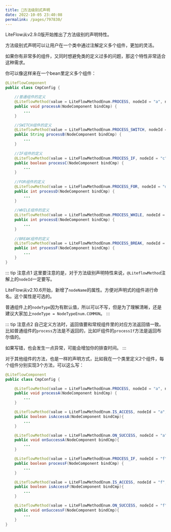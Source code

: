 ```yaml
---
title: 🥥方法级别式声明
date: 2022-10-05 23:40:08
permalink: /pages/797830/
---
```


LiteFlow从v2.9.0版开始推出了方法级别的声明特性。

方法级别式声明可以让用户在一个类中通过注解定义多个组件，更加的灵活。

如果你有非常多的组件，又同时想避免类的定义过多的问题，那这个特性非常适合这种需求。

你可以像这样来在一个bean里定义多个组件：

```java
@LiteflowComponent
public class CmpConfig {

    //普通组件的定义
    @LiteflowMethod(value = LiteFlowMethodEnum.PROCESS, nodeId = "a", nodeName = "A组件")
    public void processA(NodeComponent bindCmp) {
        ...
    }

    //SWITCH组件的定义
    @LiteflowMethod(value = LiteFlowMethodEnum.PROCESS_SWITCH, nodeId = "b", nodeName = "B组件", nodeType = NodeTypeEnum.SWITCH)
    public String processB(NodeComponent bindCmp) {
        ...
    }
    
    //IF组件的定义
    @LiteflowMethod(value = LiteFlowMethodEnum.PROCESS_IF, nodeId = "c", nodeName = "C组件", nodeType = NodeTypeEnum.IF)
    public boolean processC(NodeComponent bindCmp) {
        ...
    }
    
    //FOR组件的定义
    @LiteflowMethod(value = LiteFlowMethodEnum.PROCESS_FOR, nodeId = "d", nodeName = "D组件", nodeType = NodeTypeEnum.FOR)
    public int processD(NodeComponent bindCmp) {
        ...
    }
    
    //WHILE组件的定义
    @LiteflowMethod(value = LiteFlowMethodEnum.PROCESS_WHILE, nodeId = "e", nodeName = "E组件", nodeType = NodeTypeEnum.WHILE)
    public int processE(NodeComponent bindCmp) {
        ...
    }
    
    //BREAK组件的定义
    @LiteflowMethod(value = LiteFlowMethodEnum.PROCESS_BREAK, nodeId = "f", nodeName = "F组件", nodeType = NodeTypeEnum.BREAK)
    public int processF(NodeComponent bindCmp) {
        ...
    }
}
```

::: tip 注意点1
这里要注意的是，对于方法级别声明特性来说，`@LiteflowMethod`注解上的`nodeId`一定要写。

LiteFlow从v2.10.6开始，新增了`nodeName`的属性。方便对声明式的组件进行命名。这个属性是可选的。

普通组件上的`nodeType`因为有默认值，所以可以不写，但是为了理解清晰，还是建议大家加上`nodeType = NodeTypeEnum.COMMON`。
:::

::: tip 注意点2
自己定义方法时，返回值要和常规组件里的对应方法返回值一致。比如普通组件的`process`方法是不返回的，比如IF组件的`processIf`方法是返回布尔值的。

如果写错，也会发生一点异常，可能会增加你的排查时间。
:::

对于其他组件的方法，也是一样的声明方式，比如我在一个类里定义2个组件，每个组件分别实现3个方法，可以这么写：

```java
@LiteflowComponent
public class CmpConfig {

    @LiteflowMethod(value = LiteFlowMethodEnum.PROCESS, nodeId = "a", nodeType = NodeTypeEnum.COMMON)
    public void processA(NodeComponent bindCmp) {
        ...
    }

    @LiteflowMethod(value = LiteFlowMethodEnum.IS_ACCESS, nodeId = "a", nodeType = NodeTypeEnum.COMMON)
    public boolean isAccessA(NodeComponent bindCmp){
        ...
    }

    @LiteflowMethod(value = LiteFlowMethodEnum.ON_SUCCESS, nodeId = "a", nodeType = NodeTypeEnum.COMMON)
    public void onSuccessA(NodeComponent bindCmp){
        ...
    }

    @LiteflowMethod(value = LiteFlowMethodEnum.PROCESS_IF, nodeId = "f", nodeType = NodeTypeEnum.IF)
    public boolean processF(NodeComponent bindCmp) {
        ...
    }

    @LiteflowMethod(value = LiteFlowMethodEnum.IS_ACCESS, nodeId = "f", nodeType = NodeTypeEnum.IF)
    public boolean isAccessF(NodeComponent bindCmp){
        ...
    }

    @LiteflowMethod(value = LiteFlowMethodEnum.ON_SUCCESS, nodeId = "f", nodeType = NodeTypeEnum.IF)
    public void onSuccessF(NodeComponent bindCmp){
        ...
    }
}
```
